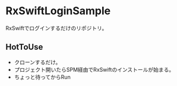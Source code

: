 # RxSwiftLoginSample

RxSwiftでログインするだけのリポジトリ。

## HotToUse
* クローンするだけ。
* プロジェクト開いたらSPM経由でRxSwiftのインストールが始まる。
* ちょっと待ってからRun
